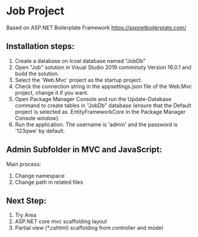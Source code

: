 # Job Project

Based on ASP.NET Boilerplate Framework
https://aspnetboilerplate.com/

## Installation steps:
1. Create a database on lcoal database named "JobDb" 
2. Open "Job" solution in Visual Studio 2019 comminuty Version 16.0.1 and build the solution.
3. Select the 'Web.Mvc' project as the startup project.
4. Check the connection string in the appsettings.json file of the Web.Mvc project, change it if you want.
5. Open Package Manager Console and run the Update-Database command to create tables in "JobDb" database 
(ensure that the Default project is selected as .EntityFrameworkCore in the Package Manager Console window).
6. Run the application. The username is 'admin' and the password is '123qwe' by default. 

## Admin Subfolder in MVC and JavaScript:
Main process:
1. Change namespace
2. Change path in related files  

## Next Step:
1. Try Area
2. ASP.NET core mvc scaffolding layout
3. Partial view (*.cshtml) scaffolding from controller and model
